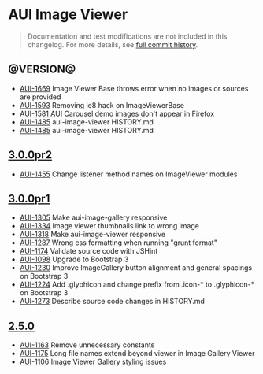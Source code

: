 # AUI Image Viewer

> Documentation and test modifications are not included in this changelog. For more details, see [full commit history](https://github.com/liferay/alloy-ui/commits/master/src/aui-image-viewer).

## @VERSION@

* [AUI-1669](https://issues.liferay.com/browse/AUI-1669) Image Viewer Base throws error when no images or sources are provided
* [AUI-1593](https://issues.liferay.com/browse/AUI-1593) Removing ie8 hack on ImageViewerBase
* [AUI-1581](https://issues.liferay.com/browse/AUI-1581) AUI Carousel demo images don't appear in Firefox
* [AUI-1485](https://issues.liferay.com/browse/AUI-1485) aui-image-viewer HISTORY.md
* [AUI-1485](https://issues.liferay.com/browse/AUI-1485) aui-image-viewer HISTORY.md

## [3.0.0pr2](https://github.com/liferay/alloy-ui/releases/tag/3.0.0pr2)

* [AUI-1455](https://issues.liferay.com/browse/AUI-1455) Change listener method names on ImageViewer modules

## [3.0.0pr1](https://github.com/liferay/alloy-ui/releases/tag/3.0.0pr1)

* [AUI-1305](https://issues.liferay.com/browse/AUI-1305) Make aui-image-gallery responsive
* [AUI-1334](https://issues.liferay.com/browse/AUI-1334) Image viewer thumbnails link to wrong image
* [AUI-1318](https://issues.liferay.com/browse/AUI-1318) Make aui-image-viewer responsive
* [AUI-1287](https://issues.liferay.com/browse/AUI-1287) Wrong css formatting when running "grunt format"
* [AUI-1174](https://issues.liferay.com/browse/AUI-1174) Validate source code with JSHint
* [AUI-1098](https://issues.liferay.com/browse/AUI-1098) Upgrade to Bootstrap 3
* [AUI-1230](https://issues.liferay.com/browse/AUI-1230) Improve ImageGallery button alignment and general spacings on Bootstrap 3
* [AUI-1224](https://issues.liferay.com/browse/AUI-1224) Add .glyphicon and change prefix from .icon-* to .glyphicon-* on Bootstrap 3
* [AUI-1273](https://issues.liferay.com/browse/AUI-1273) Describe source code changes in HISTORY.md

## [2.5.0](https://github.com/liferay/alloy-ui/releases/tag/2.5.0)

* [AUI-1163](https://issues.liferay.com/browse/AUI-1163) Remove unnecessary constants
* [AUI-1175](https://issues.liferay.com/browse/AUI-1175) Long file names extend beyond viewer in Image Gallery Viewer
* [AUI-1106](https://issues.liferay.com/browse/AUI-1106) Image Viewer Gallery styling issues